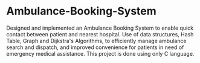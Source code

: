 # Ambulance-Booking-System

Designed and implemented an Ambulance Booking System to enable quick contact between patient and nearest hospital. Use of data structures, Hash Table, Graph and Dijkstra's Algorithms, to efficiently manage ambulance search and dispatch, and improved convenience for patients in need of emergency medical assistance. This project is done using only C language.
